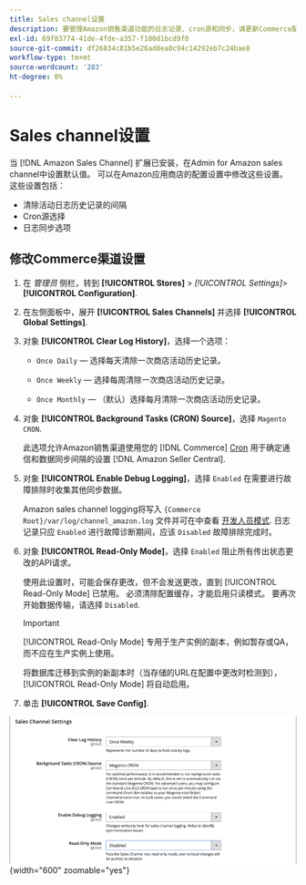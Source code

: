 ```yaml
---
title: Sales channel设置
description: 要管理Amazon销售渠道功能的日志记录、cron源和同步，请更新Commerce配置。
exl-id: 69f83774-41de-4fde-a357-f100d1bcd9f0
source-git-commit: df26834c81b5e26ad0ea8c94c14292eb7c24bae8
workflow-type: tm+mt
source-wordcount: '283'
ht-degree: 0%

---
```


# Sales channel设置

当 [!DNL Amazon Sales Channel] 扩展已安装，在Admin for Amazon sales channel中设置默认值。 可以在Amazon应用商店的配置设置中修改这些设置。 这些设置包括：

- 清除活动日志历史记录的间隔
- Cron源选择
- 日志同步选项

## 修改Commerce渠道设置

1. 在 _管理员_ 侧栏，转到 **[!UICONTROL Stores]** > _[!UICONTROL Settings]_>**[!UICONTROL Configuration]**.

1. 在左侧面板中，展开 **[!UICONTROL Sales Channels]** 并选择 **[!UICONTROL Global Settings]**.

1. 对象 **[!UICONTROL Clear Log History]**，选择一个选项：

   - `Once Daily`  — 选择每天清除一次商店活动历史记录。

   - `Once Weekly`  — 选择每周清除一次商店活动历史记录。

   - `Once Monthly`  — （默认）选择每月清除一次商店活动历史记录。

1. 对象 **[!UICONTROL Background Tasks (CRON) Source]**，选择 `Magento CRON`.

   此选项允许Amazon销售渠道使用您的 [!DNL Commerce] [Cron](https://experienceleague.adobe.com/docs/commerce-admin/systems/tools/cron.html) 用于确定通信和数据同步间隔的设置 [!DNL Amazon Seller Central].

1. 对象 **[!UICONTROL Enable Debug Logging]**，选择 `Enabled` 在需要进行故障排除时收集其他同步数据。

   Amazon sales channel logging将写入 `{Commerce Root}/var/log/channel_amazon.log` 文件并可在中查看 [开发人员模式](https://experienceleague.adobe.com/docs/commerce-admin/systems/tools/developer-tools.html#operation-modes). 日志记录只应 `Enabled` 进行故障诊断期间，应该 `Disabled` 故障排除完成时。

1. 对象 **[!UICONTROL Read-Only Mode]**，选择 `Enabled` 阻止所有传出状态更改的API请求。

   使用此设置时，可能会保存更改，但不会发送更改，直到 [!UICONTROL Read-Only Mode] 已禁用。 必须清除配置缓存，才能启用只读模式。 要再次开始数据传输，请选择 `Disabled`.

   >[!IMPORTANT]
   >
   >[!UICONTROL Read-Only Mode] 专用于生产实例的副本，例如暂存或QA，而不应在生产实例上使用。
   >
   >将数据库迁移到实例的新副本时（当存储的URL在配置中更改时检测到）， [!UICONTROL Read-Only Mode] 将自动启用。

1. 单击 **[!UICONTROL Save Config]**.

![Sales Channel配置设置](assets/config-sales-channel-global-settings.png){width="600" zoomable="yes"}

